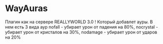 # WayAuras
Плагин как на сервере REALLYWORLD 3.0 ! Который добавлет ауры. В нем есть 3 вида аур nofall - убирает урон от падения на 80%, nocrystal - убирает урон от кристалов на 30%, nodamage - убирает урон от ударов на 20%

